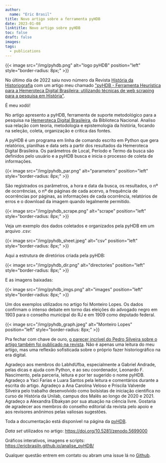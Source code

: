 ```yaml
---
author:
  name: "Eric Brasil"
title: Novo artigo sobre a ferramenta pyHDB
date: 2023-01-08
linktitle: Novo artigo sobre pyHDB
toc: false
draft: false
images:
tags:
  - publications
---
```


{{< image src="/img/pyhdb.png" alt="logo pyHDB" position="left" style="border-radius: 8px;" >}}

No último dia de 2022 saiu novo número da Revista [História da Historiografia](https://www.historiadahistoriografia.com.br/revista/issue/view/45) com um artigo meu chamado ["pyHDB - Ferramenta Heurística para a Hemeroteca Digital Brasileira: utilizando técnicas de web scraping para a pesquisa em História"](https://doi.org/10.15848/hh.v15i40.1904). 

É meu xodó!

No artigo apresento a pyHDB, ferramenta de suporte metodológico para a pesquisa na [Hemeroteca Digital Brasileira](http://memoria.bn.br/hdb/periodico.aspx), da Biblioteca Nacional. Analiso sua relação com teoria, metodologia e epistemologia da história, focando na seleção, coleta, organização e critica das fontes.

A pyHDB é um programa em linha de comando escrito em Python que gera relatórios, planilhas e data sets a partir dos resultados da Hemeroteca Digital Brasileira. Os parâmetros de Local, Período e Termo da busca são definidos pelo usuário e a pyHDB busca e inicia o processo de coleta de informações.

{{< image src="/img/pyhdb_par.png" alt="parameters" position="left" style="border-radius: 8px;" >}}

São registrados os parâmetros, a hora e data da busca, os resultados, o nº de ocorrências, o nº de páginas de cada acervo, a frequência de ocorrências por páginas, as informações de cada ocorrência, relatórios de erros e o download da imagem quando legalmente permitido.

{{< image src="/img/pyhdb_scrape.png" alt="scrape" position="left" style="border-radius: 8px;" >}}

Veja um exemplo dos dados coletados e organizados pela pyHDB em um arquivo .csv:

{{< image src="/img/pyhdb_sheet.jpeg" alt="csv" position="left" style="border-radius: 8px;" >}}

Aqui a estrutura de diretórios criada pela pyHDB:

{{< image src="/img/pyhdb_dir.png" alt="directories" position="left" style="border-radius: 8px;" >}}

E as imagens baixadas:

{{< image src="/img/pyhdb_imgs.png" alt="images" position="left" style="border-radius: 8px;" >}}

Um dos exemplos utilizados no artigo foi Monteiro Lopes. Os dados confirmam o intenso debate em torno das eleições do advogado negro em 1903 para o conselho municipal do RJ e em 1909 como deputado federal.

{{< image src="/img/pyhdb_graph.jpeg" alt="Monteiro Lopes" position="left" style="border-radius: 8px;" >}}

Pra fechar com chave de ouro, [o parecer incrível do Pedro Silveira sobre o artigo também foi publicado na revista](https://www.historiadahistoriografia.com.br/revista/article/view/2071). Não é apenas uma leitura do meu artigo, mas uma reflexão sofisticada sobre o próprio fazer historiográfico na era digital.

Agradeço aos membros do LabhdUfba, especialmente a Gabriel Andrade, pelas dicas e ajuda com Python, e ao seu coordenador, Leonardo F. Nascimento, pela parceria, leitura e por ter sugerido o nome pyHDB. Agradeço a Yaci Farias e Luara Santos pela leitura e comentários durante a escrita do artigo. Agradeço a Ana Carolina Veloso e Priscila Valverde Silveira pelo trabalho desenvolvido como bolsistas de iniciação científica no curso de História da Unilab, campus dos Malês ao longo de 2020 e 2021. Agradeço a Alexandra Elbakyan por sua atuação na ciência livre. Gostaria de agradecer aos membros do conselho editorial da revista pelo apoio e aos revisores anônimos pelas valiosas sugestões.

Toda a documentação está disponível na página da [pyHDB](https://ericbrasiln.github.io/pyHDB/).

*Data set* utilizados no artigo: https://doi.org/10.5281/zenodo.5699000

Gráficos interativos, imagens e scripts: https://ericbrasiln.github.io/analise_pyHDB/

Qualquer questão entrem em contato ou abram uma issue lá no [Github](https://github.com/ericbrasiln/pyHDB/issues).